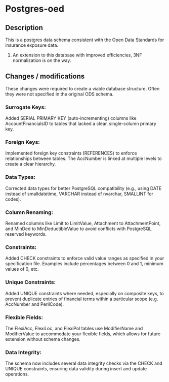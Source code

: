 # Postgres-oed

## Description
This is a postgres data schema consistent with the Open Data Standards for insurance exposure data.

1. An extension to this database with improved efficiencies, 3NF normalization is on the way.

## Changes / modifications
These changes were required to create a viable database structure. Often they were not specified in the original ODS schema.

### Surrogate Keys: 
Added SERIAL PRIMARY KEY (auto-incrementing) columns like AccountFinancialsID to tables that lacked a clear, single-column primary key.

### Foreign Keys: 
Implemented foreign key constraints (REFERENCES) to enforce relationships between tables. The AccNumber is linked at multiple levels to create a clear hierarchy.

### Data Types: 
Corrected data types for better PostgreSQL compatibility (e.g., using DATE instead of smalldatetime, VARCHAR instead of nvarchar, SMALLINT for codes).

### Column Renaming: 
Renamed columns like Limit to LimitValue, Attachment to AttachmentPoint, and MinDed to MinDeductibleValue to avoid conflicts with PostgreSQL reserved keywords.

### Constraints: 
Added CHECK constraints to enforce valid value ranges as specified in your specification file. Examples include percentages between 0 and 1, minimum values of 0, etc.

### Unique Constraints: 
Added UNIQUE constraints where needed, especially on composite keys, to prevent duplicate entries of financial terms within a particular scope (e.g. AccNumber and PerilCode).

### Flexible Fields: 
The FlexiAcc, FlexiLoc, and FlexiPol tables use ModifierName and ModifierValue to accommodate your flexible fields, which allows for future extension without schema changes.

### Data Integrity: 
The schema now includes several data integrity checks via the CHECK and UNIQUE constraints, ensuring data validity during insert and update operations.

